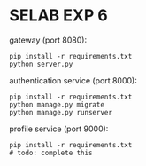 # SELAB EXP 6

gateway (port 8080):
```
pip install -r requirements.txt
python server.py
```

authentication service (port 8000):
```
pip install -r requirements.txt
python manage.py migrate
python manage.py runserver
```

profile service (port 9000):

```
pip install -r requirements.txt
# todo: complete this
```